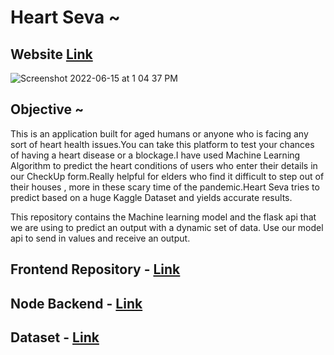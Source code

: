 # Heart Seva ~


## Website <a href="https://heart-seva.herokuapp.com/">Link</a>

![Screenshot 2022-06-15 at 1 04 37 PM](https://user-images.githubusercontent.com/53037053/173769802-e4a20188-1fda-4147-9adf-afd496bd2cfd.png)


## Objective ~ 

This is an application built for aged humans or anyone who is facing any sort of heart health issues.You can take 
this platform to test your chances of having a heart disease or a blockage.I have used Machine Learning Algorithm to predict the heart 
conditions of users who enter their details in our CheckUp form.Really helpful for elders who find it difficult to step out of their houses , more in these scary time of the pandemic.Heart Seva tries to predict based on a huge Kaggle Dataset and yields accurate results.

This repository contains the Machine learning model and the flask api that we are using to predict an output with a dynamic set of data. Use our model api to send in values and receive an output.


## Frontend Repository - <a href="https://github.com/Sristi27/Heart-disease-pred-fe-v2">Link</a>

## Node Backend - <a href="https://github.com/Sristi27/Heart-disease-predictor-bknd">Link</a>

## Dataset - <a href="https://www.kaggle.com/rashikrahmanpritom/heart-attack-analysis-prediction-dataset">Link</a>



